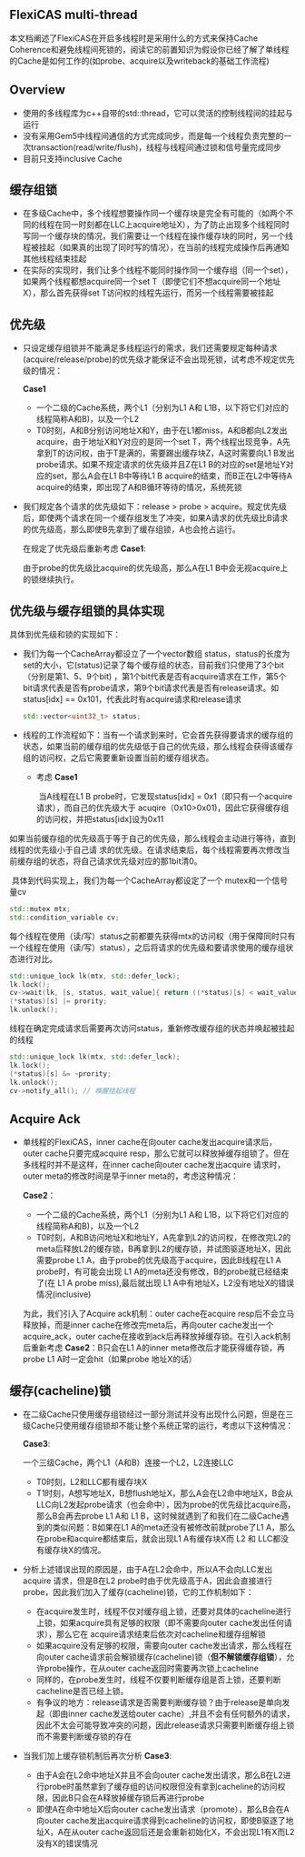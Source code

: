 ## FlexiCAS multi-thread 

本文档阐述了FlexiCAS在开启多线程时是采用什么的方式来保持Cache Coherence和避免线程间死锁的，阅读它的前置知识为假设你已经了解了单线程的Cache是如何工作的(如probe、acquire以及writeback的基础工作流程)

## Overview

- 使用的多线程库为c++自带的std::thread，它可以灵活的控制线程间的挂起与运行
- 没有采用Gem5中线程间通信的方式完成同步，而是每一个线程负责完整的一次transaction(read/write/flush)，线程与线程间通过锁和信号量完成同步
- 目前只支持inclusive Cache

## 缓存组锁

- 在多级Cache中，多个线程想要操作同一个缓存块是完全有可能的（如两个不同的线程在同一时刻都在LLC上acquire地址X），为了防止出现多个线程同时写同一个缓存块的情况，我们需要让一个线程在操作缓存块的同时，另一个线程被挂起（如果真的出现了同时写的情况），在当前的线程完成操作后再通知其他线程结束挂起
- 在实际的实现时，我们让多个线程不能同时操作同一个缓存组（同一个set），如果两个线程都想acquire同一个set T（即使它们不想acquire同一个地址X），那么首先获得set T访问权的线程先运行，而另一个线程需要被挂起

## 优先级

- 只设定缓存组锁并不能满足多线程运行的需求，我们还需要规定每种请求(acquire/release/probe)的优先级才能保证不会出现死锁，试考虑不规定优先级的情况：
  
  **Case1**
  
  - 一个二级的Cache系统，两个L1（分别为L1 A和 L1B，以下将它们对应的线程简称A和B)，以及一个L2
  - T0时刻，A和B分别访问地址X和Y，由于在L1都miss，A和B都向L2发出acquire，由于地址X和Y对应的是同一个set T，两个线程出现竞争，A先拿到T的访问权，由于T是满的，需要踢出缓存块Z，A这时需要向L1  B发出probe请求。如果不规定请求的优先级并且Z在L1 B的对应的set是地址Y对应的set，那么A会在L1 B中等待L1 B acquire的结束，而B正在L2中等待A acquire的结束，即出现了A和B循环等待的情况，系统死锁
  
- 我们规定各个请求的优先级如下：release > probe > acquire。规定优先级后，即使两个请求在同一个缓存组发生了冲突，如果A请求的优先级比B请求的优先级高，那么即使B先拿到了缓存组锁，A也会抢占运行。

  在规定了优先级后重新考虑 **Case1**:

     由于probe的优先级比acquire的优先级高，那么A在L1 B中会无视acquire上的锁继续执行。

## 优先级与缓存组锁的具体实现

具体到优先级和锁的实现如下：

- 我们为每一个CacheArray都设立了一个vector数组 status，status的长度为set的大小，它(status)记录了每个缓存组的状态，目前我们只使用了3个bit（分别是第1、5、9个bit) ，第1个bit代表是否有acquire请求在工作，第5个bit请求代表是否有probe请求，第9个bit请求代表是否有release请求。如 status[idx] == 0x101，代表此时有acquire请求和release请求

  ```c++
  std::vector<uint32_t> status; 
  ```

- 线程的工作流程如下：当有一个请求到来时，它会首先获得要请求的缓存组的状态，如果当前的缓存组的优先级低于自己的优先级，那么线程会获得该缓存组的访问权，之后它需要重新设置当前的缓存组状态。

  - 考虑 **Case1**

    ​	当A线程在L1 B probe时，它发现status[idx] = 0x1（即只有一个acquire请求），而自己的优先级大于		acuqire（0x10>0x01)，因此它获得缓存组的访问权，并把status[idx]设为0x11

​        如果当前缓存组的优先级高于等于自己的优先级，那么线程会主动进行等待，直到线程的优先级小于自己请    	求的优先级。在请求结束后，每个线程需要再次修改当前缓存组的状态，将自己请求优先级对应的那1bit清0。

​    具体到代码实现上，我们为每一个CacheArray都设定了一个 mutex和一个信号量cv

```c++
std::mutex mtx;
std::condition_variable cv;
```

每个线程在使用（读/写）status之前都要先获得mtx的访问权（用于保障同时只有一个线程在使用（读/写）status），之后将请求的优先级和要请求使用的缓存组状态进行对比。

```c++
std::unique_lock lk(mtx, std::defer_lock);
lk.lock();
cv->wait(lk, [s, status, wait_value]{ return ((*status)[s] < wait_value)}); // 满足条件线程会继续运行，不满足条件则被挂起,之后线程后主动释放掉锁
(*status)[s] |= prority;  
lk.unlock();
```

线程在确定完成请求后需要再次访问status，重新修改缓存组的状态并唤起被挂起的线程

```c++
std::unique_lock lk(mtx, std::defer_lock);
lk.lock();
(*status)[s] &= ~prority;  
lk.unlock();
cv->notify_all(); // 唤醒挂起线程
```

## Acquire Ack

- 单线程的FlexiCAS，inner cache在向outer cache发出acquire请求后，outer cache只要完成acquire resp，那么它就可以释放掉缓存组锁了。但在多线程时并不是这样，在inner cache向outer cache发出acquire 请求时，outer meta的修改时间是早于inner meta的，考虑这种情况：

  **Case2**：

  - 一个二级的Cache系统，两个L1（分别为L1 A和 L1B，以下将它们对应的线程简称A和B)，以及一个L2
  - T0时刻，A和B访问地址X和地址Y，A先拿到L2的访问权，在修改完L2的meta后释放L2的缓存锁，B再拿到L2的缓存锁，并试图驱逐地址X，因此需要probe L1 A，由于probe的优先级高于acquire，因此B线程在L1 A probe时，有可能会出现 L1 A的meta还没有修改，B的probe就已经结束了(在 L1 A probe miss),最后就出现 L1 A中有地址X，L2没有地址X的错误情况(inclusive)

  为此，我们引入了Acquire ack机制：outer cache在acquire resp后不会立马释放掉，而是inner cache在修改完meta后，再向outer cache发出一个acquire_ack，outer cache在接收到ack后再释放掉缓存锁。在引入ack机制后重新考虑 **Case2**：B只会在L1 A的inner meta修改后才能获得缓存锁，再probe L1 A时一定会hit（如果probe 地址X的话）

## 缓存(cacheline)锁

- 在二级Cache只使用缓存组锁经过一部分测试并没有出现什么问题，但是在三级Cache只使用缓存组锁却不能让整个系统正常的运行，考虑以下这种情况：

  **Case3**:

  一个三级Cache，两个L1（A和B）连接一个L2，L2连接LLC

  - T0时刻，L2和LLC都有缓存块X
  - T1时刻，A想写地址X，B想flush地址X，那么A会在L2命中地址X，B会从LLC向L2发起probe请求（也会命中），因为probe的优先级比acquire高，那么B会再去probe L1 A和 L1 B，这时候就遇到了和我们在二级Cache遇到的类似问题：B如果在L1 A的meta还没有被修改前就probe了L1 A，那么在probe和acquire都结束后，就会出现L1 A有缓存块X而 L2 和 LLC都没有缓存块X的情况。

- 分析上述错误出现的原因是，由于A在L2会命中，所以A不会向LLC发出acquire 请求，但是B在L2 probe时由于优先级高于A，因此会直接进行probe，因此我们加入了缓存(cacheline)锁，它的工作机制如下：

  - 在acquire发生时，线程不仅对缓存组上锁，还要对具体的cacheline进行上锁，如果acquire具有足够的权限（即不需要向outer cache发出任何请求），那么它在 acquire请求结束后依次对cacheline和缓存组解锁
  - 如果acquire没有足够的权限，需要向outer cache发出请求，那么线程在向outer cache请求前会解锁缓存(cacheline)锁（**但不解锁缓存组锁**），允许probe操作，在从outer cache返回时需要再次锁上cacheline
  - 同样的，在probe发生时，线程不仅要判断缓存组是否上锁，还要判断 cacheline是否已经上锁。
  - 有争议的地方：release请求是否需要判断缓存锁？由于release是单向发起（即由inner cache发送给outer cache）,并且不会有任何额外的请求，因此不太会可能导致冲突的问题，因此release请求只需要判断缓存组上锁而不需要判断缓存锁的存在

- 当我们加上缓存锁机制后再次分析 **Case3**:

  - 由于A会在L2命中地址X并且不会向outer cache发出请求，那么B在L2进行probe时虽然拿到了缓存组的访问权限但没有拿到cacheline的访问权限，因此B只会在A释放掉缓存锁后再进行probe
  - 即使A在命中地址X后向outer cache发出请求（promote），那么B会在A向outer cache发出acquire请求得到cacheline的访问权，即使B驱逐了地址X，A在从outer cache返回后还是会重新初始化X，不会出现L1有X而L2没有X的错误情况

  
